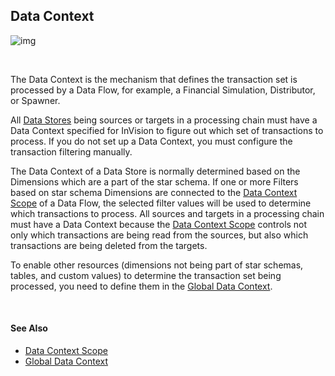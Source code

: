 
## Data Context

![img](https://profitbasedocs.blob.core.windows.net/images/Dcont.png)

<br/>



The Data Context is the mechanism that defines the transaction set is processed by a Data Flow, for example, a Financial Simulation, Distributor, or Spawner.

All [Data Stores](../datastores.md) being sources or targets in a processing chain must have a Data Context specified for InVision to figure out which set of transactions to process. If you do not set up a Data Context, you must configure the transaction filtering manually.

The Data Context of a Data Store is normally determined based on the Dimensions which are a part of the star schema. If one or more Filters based on star schema Dimensions are connected to the [Data Context Scope](datacontext/datacontextscope.md) of a Data Flow, the selected filter values will be used to determine which transactions to process. All sources and targets in a processing chain must have a Data Context because the [Data Context Scope](datacontext/datacontextscope.md) controls not only which transactions are being read from the sources, but also which transactions are being deleted from the targets.

To enable other resources (dimensions not being part of star schemas, tables, and custom values) to determine the transaction set being processed, you need to define them in the [Global Data Context](datacontext/globaldatacontext.md).

<br/>

#### See Also

* [Data Context Scope](datacontext/datacontextscope.md)
* [Global Data Context](datacontext/globaldatacontext.md)